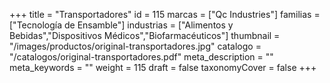 +++
title = "Transportadores"
id = 115
marcas = ["Qc Industries"]
familias = ["Tecnología de Ensamble"]
industrias = ["Alimentos y Bebidas","Dispositivos Médicos","Biofarmacéuticos"]
thumbnail = "/images/productos/original-transportadores.jpg"
catalogo = "/catalogos/original-transportadores.pdf"
meta_description = ""
meta_keywords = ""
weight = 115
draft = false
taxonomyCover = false
+++
